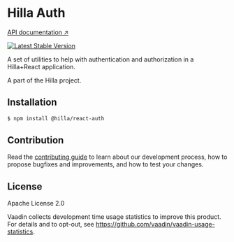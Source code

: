 # Hilla Auth

[API documentation ↗](https://hilla.dev/docs/data-binding/reference)

[![Latest Stable Version](https://img.shields.io/npm/v/@hilla/auth.svg)](https://www.npmjs.com/package/@hilla/auth)

A set of utilities to help with authentication and authorization in a Hilla+React application.

A part of the Hilla project.

## Installation

```bash
$ npm install @hilla/react-auth
```

## Contribution

Read the [contributing guide](https://vaadin.com/docs/latest/contributing-docs/overview) to learn about our development process, how to propose bugfixes and improvements, and how to test your changes.

## License

Apache License 2.0

Vaadin collects development time usage statistics to improve this product.
For details and to opt-out, see https://github.com/vaadin/vaadin-usage-statistics.
